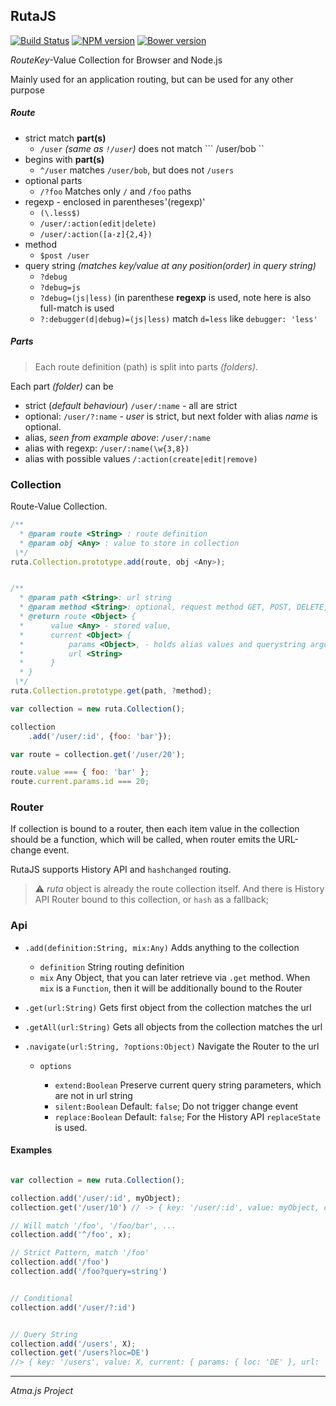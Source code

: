 RutaJS
----

[![Build Status](https://travis-ci.org/atmajs/Ruta.png?branch=master)](https://travis-ci.org/atmajs/Ruta)
[![NPM version](https://badge.fury.io/js/ruta.svg)](http://badge.fury.io/js/ruta)
[![Bower version](https://badge.fury.io/bo/ruta.svg)](http://badge.fury.io/bo/ruta)


*Route*_Key_-Value Collection for Browser and Node.js


Mainly used for an application routing, but can be used for any other purpose

##### Route

- strict match **part(s)**
	- ``` /user ``` _(same as ``` !/user ```)_ does not match ``` /user/bob ``
- begins with **part(s)**
	- ``` ^/user ``` matches ``` /user/bob ```, but does not ``` /users ```
- optional parts
	- ``` /?foo ``` Matches only `/` and `/foo` paths
- regexp - enclosed in parentheses '(regexp)'
	- ``` (\.less$) ```
	- ``` /user/:action(edit|delete) ```
	- ``` /user/:action([a-z]{2,4}) ```
- method
	- ```$post /user```
- query string _(matches key/value at any position(order) in query string)_
	- ```?debug```
	- ```?debug=js```
	- ```?debug=(js|less)``` (in parenthese **regexp** is used, note here is also full-match is used
	- ```?:debugger(d|debug)=(js|less)``` match `d=less` like `debugger: 'less'`

##### Parts

>Each route definition (path) is split into parts _(folders)_.

Each part _(folder)_ can be

- strict (_default behaviour_) ``` /user/:name ``` - all are strict
- optional: ``` /user/?:name ``` - _user_ is strict, but next folder with alias _name_ is optional.
- alias, _seen from example above_: ``` /user/:name ```
- alias with regexp: ``` /user/:name(\w{3,8}) ```
- alias with possible values ```/:action(create|edit|remove) ```


### Collection

Route-Value Collection.

```javascript
/**
  * @param route <String> : route definition
  * @param obj <Any> : value to store in collection
 \*/
ruta.Collection.prototype.add(route, obj <Any>);


/**
  * @param path <String>: url string
  * @param method <String>: optional, request method GET, POST, DELETE, PUT
  * @return route <Object> {
  *      value <Any> - stored value,
  *      current <Object> {
  *          params <Object>, - holds alias values and querystring arguments
  *          url <String>
  *      }
  * }
 \*/
ruta.Collection.prototype.get(path, ?method);

```

```javascript
var collection = new ruta.Collection();

collection
    .add('/user/:id', {foo: 'bar'});

var route = collection.get('/user/20');

route.value === { foo: 'bar' };
route.current.params.id === 20;
```

### Router

If collection is bound to a router, then each item value in the collection should be a function, which
will be called, when router emits the URL-change event.

RutaJS supports History API and ```hashchanged``` routing.


> :warning: _ruta_ object is already the route collection itself. And there is History API Router bound to this collection, or `hash` as a fallback;


### Api

- `.add(definition:String, mix:Any)` Adds anything to the collection

	- `definition` String routing definition
	- `mix` Any Object, that you can later retrieve via `.get` method. When `mix` is a `Function`, then it will be additionally bound to the Router

- `.get(url:String)` Gets first object from the collection matches the url

- `.getAll(url:String)` Gets all objects from the collection matches the url

- `.navigate(url:String, ?options:Object)` Navigate the Router to the url

	- `options`

		- `extend:Boolean` Preserve current query string parameters, which are not in url string
		- `silent:Boolean` Default: `false`; Do not trigger change event
		- `replace:Boolean` Default: `false`; For the History API `replaceState` is used.

#### Examples

```javascript

var collection = new ruta.Collection();

collection.add('/user/:id', myObject);
collection.get('/user/10') // -> { key: '/user/:id', value: myObject, current: { id: 10 } }

// Will match '/foo', '/foo/bar', ...
collection.add('^/foo', x);

// Strict Pattern, match '/foo'
collection.add('/foo')
collection.add('/foo?query=string')


// Conditional
collection.add('/user/?:id')


// Query String
collection.add('/users', X);
collection.get('/users?loc=DE')
//> { key: '/users', value: X, current: { params: { loc: 'DE' }, url: '/users?loc=DE' } }

```


----
_Atma.js Project_

